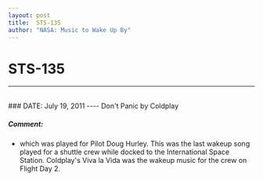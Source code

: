 ```yaml
---
layout: post
title:  STS-135
author: "NASA: Music to Wake Up By"
---
```


# STS-135
----
<br/>
### DATE: July 19, 2011
----
Don't Panic by Coldplay

##### Comment:
* which was played for Pilot Doug Hurley. This was the last wakeup song played for a shuttle crew while docked to the International Space Station. Coldplay's Viva la Vida was the wakeup music for the crew on Flight Day 2.
